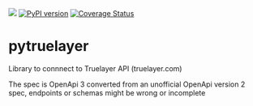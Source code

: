 ![](https://github.com/rienafairefr/pytruelayer/workflows/Python%20package/badge.svg)
[![PyPI version](https://badge.fury.io/py/pytruelayer.svg)](https://badge.fury.io/py/pytruelayer)
[![Coverage Status](https://coveralls.io/repos/github/rienafairefr/pytruelayer/badge.svg?branch=master)](https://coveralls.io/github/rienafairefr/pytruelayer?branch=master)

# pytruelayer
Library to connnect to Truelayer API (truelayer.com)

The spec is OpenApi 3 converted from an unofficial OpenApi version 2 spec, endpoints or schemas might be wrong or incomplete
 